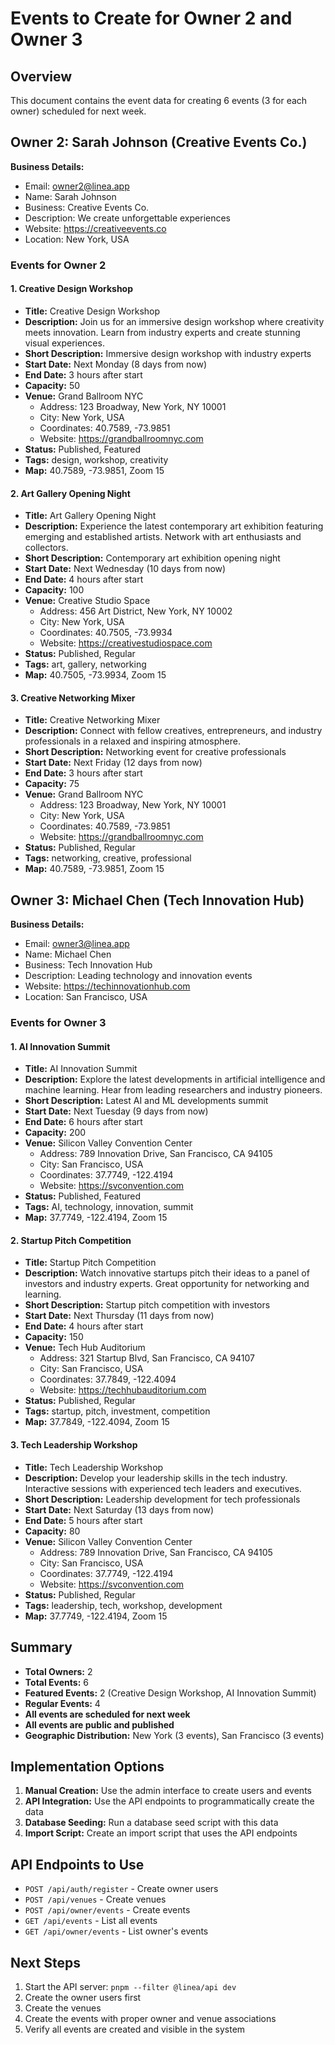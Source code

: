 # Events to Create for Owner 2 and Owner 3

## Overview
This document contains the event data for creating 6 events (3 for each owner) scheduled for next week.

## Owner 2: Sarah Johnson (Creative Events Co.)

**Business Details:**
- Email: owner2@linea.app
- Name: Sarah Johnson
- Business: Creative Events Co.
- Description: We create unforgettable experiences
- Website: https://creativeevents.co
- Location: New York, USA

### Events for Owner 2

#### 1. Creative Design Workshop
- **Title:** Creative Design Workshop
- **Description:** Join us for an immersive design workshop where creativity meets innovation. Learn from industry experts and create stunning visual experiences.
- **Short Description:** Immersive design workshop with industry experts
- **Start Date:** Next Monday (8 days from now)
- **End Date:** 3 hours after start
- **Capacity:** 50
- **Venue:** Grand Ballroom NYC
  - Address: 123 Broadway, New York, NY 10001
  - City: New York, USA
  - Coordinates: 40.7589, -73.9851
  - Website: https://grandballroomnyc.com
- **Status:** Published, Featured
- **Tags:** design, workshop, creativity
- **Map:** 40.7589, -73.9851, Zoom 15

#### 2. Art Gallery Opening Night
- **Title:** Art Gallery Opening Night
- **Description:** Experience the latest contemporary art exhibition featuring emerging and established artists. Network with art enthusiasts and collectors.
- **Short Description:** Contemporary art exhibition opening night
- **Start Date:** Next Wednesday (10 days from now)
- **End Date:** 4 hours after start
- **Capacity:** 100
- **Venue:** Creative Studio Space
  - Address: 456 Art District, New York, NY 10002
  - City: New York, USA
  - Coordinates: 40.7505, -73.9934
  - Website: https://creativestudiospace.com
- **Status:** Published, Regular
- **Tags:** art, gallery, networking
- **Map:** 40.7505, -73.9934, Zoom 15

#### 3. Creative Networking Mixer
- **Title:** Creative Networking Mixer
- **Description:** Connect with fellow creatives, entrepreneurs, and industry professionals in a relaxed and inspiring atmosphere.
- **Short Description:** Networking event for creative professionals
- **Start Date:** Next Friday (12 days from now)
- **End Date:** 3 hours after start
- **Capacity:** 75
- **Venue:** Grand Ballroom NYC
  - Address: 123 Broadway, New York, NY 10001
  - City: New York, USA
  - Coordinates: 40.7589, -73.9851
  - Website: https://grandballroomnyc.com
- **Status:** Published, Regular
- **Tags:** networking, creative, professional
- **Map:** 40.7589, -73.9851, Zoom 15

## Owner 3: Michael Chen (Tech Innovation Hub)

**Business Details:**
- Email: owner3@linea.app
- Name: Michael Chen
- Business: Tech Innovation Hub
- Description: Leading technology and innovation events
- Website: https://techinnovationhub.com
- Location: San Francisco, USA

### Events for Owner 3

#### 1. AI Innovation Summit
- **Title:** AI Innovation Summit
- **Description:** Explore the latest developments in artificial intelligence and machine learning. Hear from leading researchers and industry pioneers.
- **Short Description:** Latest AI and ML developments summit
- **Start Date:** Next Tuesday (9 days from now)
- **End Date:** 6 hours after start
- **Capacity:** 200
- **Venue:** Silicon Valley Convention Center
  - Address: 789 Innovation Drive, San Francisco, CA 94105
  - City: San Francisco, USA
  - Coordinates: 37.7749, -122.4194
  - Website: https://svconvention.com
- **Status:** Published, Featured
- **Tags:** AI, technology, innovation, summit
- **Map:** 37.7749, -122.4194, Zoom 15

#### 2. Startup Pitch Competition
- **Title:** Startup Pitch Competition
- **Description:** Watch innovative startups pitch their ideas to a panel of investors and industry experts. Great opportunity for networking and learning.
- **Short Description:** Startup pitch competition with investors
- **Start Date:** Next Thursday (11 days from now)
- **End Date:** 4 hours after start
- **Capacity:** 150
- **Venue:** Tech Hub Auditorium
  - Address: 321 Startup Blvd, San Francisco, CA 94107
  - City: San Francisco, USA
  - Coordinates: 37.7849, -122.4094
  - Website: https://techhubauditorium.com
- **Status:** Published, Regular
- **Tags:** startup, pitch, investment, competition
- **Map:** 37.7849, -122.4094, Zoom 15

#### 3. Tech Leadership Workshop
- **Title:** Tech Leadership Workshop
- **Description:** Develop your leadership skills in the tech industry. Interactive sessions with experienced tech leaders and executives.
- **Short Description:** Leadership development for tech professionals
- **Start Date:** Next Saturday (13 days from now)
- **End Date:** 5 hours after start
- **Capacity:** 80
- **Venue:** Silicon Valley Convention Center
  - Address: 789 Innovation Drive, San Francisco, CA 94105
  - City: San Francisco, USA
  - Coordinates: 37.7749, -122.4194
  - Website: https://svconvention.com
- **Status:** Published, Regular
- **Tags:** leadership, tech, workshop, development
- **Map:** 37.7749, -122.4194, Zoom 15

## Summary

- **Total Owners:** 2
- **Total Events:** 6
- **Featured Events:** 2 (Creative Design Workshop, AI Innovation Summit)
- **Regular Events:** 4
- **All events are scheduled for next week**
- **All events are public and published**
- **Geographic Distribution:** New York (3 events), San Francisco (3 events)

## Implementation Options

1. **Manual Creation:** Use the admin interface to create users and events
2. **API Integration:** Use the API endpoints to programmatically create the data
3. **Database Seeding:** Run a database seed script with this data
4. **Import Script:** Create an import script that uses the API endpoints

## API Endpoints to Use

- `POST /api/auth/register` - Create owner users
- `POST /api/venues` - Create venues
- `POST /api/owner/events` - Create events
- `GET /api/events` - List all events
- `GET /api/owner/events` - List owner's events

## Next Steps

1. Start the API server: `pnpm --filter @linea/api dev`
2. Create the owner users first
3. Create the venues
4. Create the events with proper owner and venue associations
5. Verify all events are created and visible in the system
